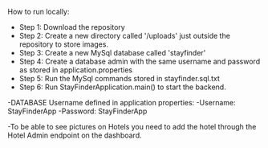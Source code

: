 

How to run locally:

- Step 1: Download the repository
- Step 2: Create a new directory called '/uploads' just outside the repository to store images. 
- Step 3: Create a new MySql database called 'stayfinder'
- Step 4: Create a database admin with the same username and password as stored in application.properties
- Step 5: Run the MySql commands stored in stayfinder.sql.txt
- Step 6: Run StayFinderApplication.main() to start the backend.

-DATABASE Username defined in application properties:
-Username: StayFinderApp
-Password: StayFinderApp

-To be able to see pictures on Hotels you need to add the hotel through the Hotel Admin endpoint on the dashboard. 
